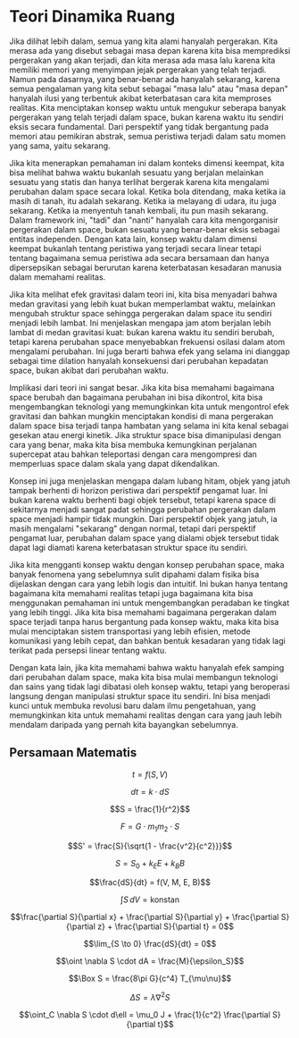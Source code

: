 # Teori Dinamika Ruang

Jika dilihat lebih dalam, semua yang kita alami hanyalah pergerakan. Kita merasa ada yang disebut sebagai masa depan karena kita bisa memprediksi pergerakan yang akan terjadi, dan kita merasa ada masa lalu karena kita memiliki memori yang menyimpan jejak pergerakan yang telah terjadi. Namun pada dasarnya, yang benar-benar ada hanyalah sekarang, karena semua pengalaman yang kita sebut sebagai "masa lalu" atau "masa depan" hanyalah ilusi yang terbentuk akibat keterbatasan cara kita memproses realitas. Kita menciptakan konsep waktu untuk mengukur seberapa banyak pergerakan yang telah terjadi dalam space, bukan karena waktu itu sendiri eksis secara fundamental. Dari perspektif yang tidak bergantung pada memori atau pemikiran abstrak, semua peristiwa terjadi dalam satu momen yang sama, yaitu sekarang.

Jika kita menerapkan pemahaman ini dalam konteks dimensi keempat, kita bisa melihat bahwa waktu bukanlah sesuatu yang berjalan melainkan sesuatu yang statis dan hanya terlihat bergerak karena kita mengalami perubahan dalam space secara lokal. Ketika bola ditendang, maka ketika ia masih di tanah, itu adalah sekarang. Ketika ia melayang di udara, itu juga sekarang. Ketika ia menyentuh tanah kembali, itu pun masih sekarang. Dalam framework ini, "tadi" dan "nanti" hanyalah cara kita mengorganisir pergerakan dalam space, bukan sesuatu yang benar-benar eksis sebagai entitas independen. Dengan kata lain, konsep waktu dalam dimensi keempat bukanlah tentang peristiwa yang terjadi secara linear tetapi tentang bagaimana semua peristiwa ada secara bersamaan dan hanya dipersepsikan sebagai berurutan karena keterbatasan kesadaran manusia dalam memahami realitas.

Jika kita melihat efek gravitasi dalam teori ini, kita bisa menyadari bahwa medan gravitasi yang lebih kuat bukan memperlambat waktu, melainkan mengubah struktur space sehingga pergerakan dalam space itu sendiri menjadi lebih lambat. Ini menjelaskan mengapa jam atom berjalan lebih lambat di medan gravitasi kuat: bukan karena waktu itu sendiri berubah, tetapi karena perubahan space menyebabkan frekuensi osilasi dalam atom mengalami perubahan. Ini juga berarti bahwa efek yang selama ini dianggap sebagai time dilation hanyalah konsekuensi dari perubahan kepadatan space, bukan akibat dari perubahan waktu.

Implikasi dari teori ini sangat besar. Jika kita bisa memahami bagaimana space berubah dan bagaimana perubahan ini bisa dikontrol, kita bisa mengembangkan teknologi yang memungkinkan kita untuk mengontrol efek gravitasi dan bahkan mungkin menciptakan kondisi di mana pergerakan dalam space bisa terjadi tanpa hambatan yang selama ini kita kenal sebagai gesekan atau energi kinetik. Jika struktur space bisa dimanipulasi dengan cara yang benar, maka kita bisa membuka kemungkinan perjalanan supercepat atau bahkan teleportasi dengan cara mengompresi dan memperluas space dalam skala yang dapat dikendalikan.

Konsep ini juga menjelaskan mengapa dalam lubang hitam, objek yang jatuh tampak berhenti di horizon peristiwa dari perspektif pengamat luar. Ini bukan karena waktu berhenti bagi objek tersebut, tetapi karena space di sekitarnya menjadi sangat padat sehingga perubahan pergerakan dalam space menjadi hampir tidak mungkin. Dari perspektif objek yang jatuh, ia masih mengalami "sekarang" dengan normal, tetapi dari perspektif pengamat luar, perubahan dalam space yang dialami objek tersebut tidak dapat lagi diamati karena keterbatasan struktur space itu sendiri.

Jika kita mengganti konsep waktu dengan konsep perubahan space, maka banyak fenomena yang sebelumnya sulit dipahami dalam fisika bisa dijelaskan dengan cara yang lebih logis dan intuitif. Ini bukan hanya tentang bagaimana kita memahami realitas tetapi juga bagaimana kita bisa menggunakan pemahaman ini untuk mengembangkan peradaban ke tingkat yang lebih tinggi. Jika kita bisa memahami bagaimana pergerakan dalam space terjadi tanpa harus bergantung pada konsep waktu, maka kita bisa mulai menciptakan sistem transportasi yang lebih efisien, metode komunikasi yang lebih cepat, dan bahkan bentuk kesadaran yang tidak lagi terikat pada persepsi linear tentang waktu.

Dengan kata lain, jika kita memahami bahwa waktu hanyalah efek samping dari perubahan dalam space, maka kita bisa mulai membangun teknologi dan sains yang tidak lagi dibatasi oleh konsep waktu, tetapi yang beroperasi langsung dengan manipulasi struktur space itu sendiri. Ini bisa menjadi kunci untuk membuka revolusi baru dalam ilmu pengetahuan, yang memungkinkan kita untuk memahami realitas dengan cara yang jauh lebih mendalam daripada yang pernah kita bayangkan sebelumnya.

## Persamaan Matematis

```math
t = f(S, V)
```
```math
dt = k \cdot dS
```
```math
S = \frac{1}{r^2}
```
```math
F = G \cdot m_1 m_2 \cdot S
```
```math
S' = \frac{S}{\sqrt{1 - \frac{v^2}{c^2}}}
```
```math
S = S_0 + k_E E + k_B B
```
```math
\frac{dS}{dt} = f(V, M, E, B)
```
```math
\int S \, dV = \text{konstan}
```
```math
\frac{\partial S}{\partial x} + \frac{\partial S}{\partial y} + \frac{\partial S}{\partial z} + \frac{\partial S}{\partial t} = 0
```
```math
\lim_{S \to 0} \frac{dS}{dt} = 0
```
```math
\oint \nabla S \cdot dA = \frac{M}{\epsilon_S}
```
```math
\Box S = \frac{8\pi G}{c^4} T_{\mu\nu}
```
```math
\Delta S = \lambda \nabla^2 S
```
```math
\oint_C \nabla S \cdot d\ell = \mu_0 J + \frac{1}{c^2} \frac{\partial S}{\partial t}
```
